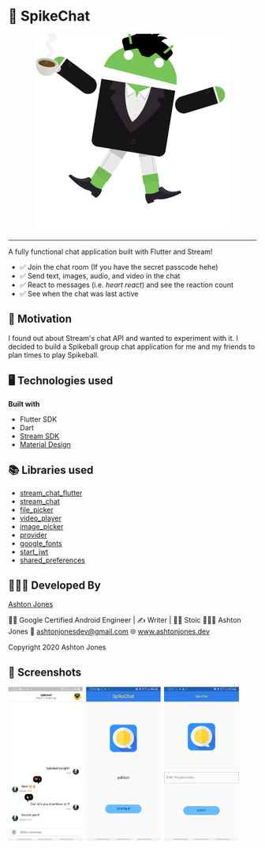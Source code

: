 # 🏐 SpikeChat

<p align="center"><img src="https://raw.githubusercontent.com/ashtonjonesdev/ashtonjonesdev/master/androidify.gif"></p>

-------
A fully functional chat application built with Flutter and Stream!
* ✅  Join the chat room (If you have the secret passcode hehe)
* ✅  Send text, images, audio, and video in the chat
* ✅  React to messages (i.e. *heart react*) and see the reaction count
* ✅  See when the chat was last active

## 🚀 Motivation
I found out about Stream's chat API and wanted to experiment with it. I decided to build a Spikeball group chat application for me and my friends to plan times to play Spikeball.

## 🖥 Technologies used

<b>Built with</b>
- Flutter SDK
- Dart
- [Stream SDK](https://getstream.io/chat/get_started/)
- [Material Design](https://material.io/)

## 📚 Libraries used

* [stream_chat_flutter](https://pub.dev/packages/stream_chat_flutter)
* [stream_chat](https://pub.dev/packages/stream_chat)
* [file_picker](https://pub.dev/packages/file_picker)
* [video_player](https://pub.dev/packages/video_player)
* [image_picker](https://pub.dev/packages/image_picker)
* [provider](https://pub.dev/packages/provider)  
* [google_fonts](https://pub.dev/packages/google_fonts)
* [start_jwt](https://pub.dev/packages/start_jwt)
* [shared_preferences](https://pub.dev/packages/shared_preferences)


## 👨🏻‍💻 Developed By
[Ashton Jones](https://www.ashtonjones.dev/) 

👨‍💻 Google Certified Android Engineer |
✍ Writer |
🧘‍♂️ Stoic
👨🏻‍💻 Ashton Jones
📩 ashtonjonesdev@gmail.com
🌐 www.ashtonjones.dev

Copyright 2020 Ashton Jones


## 📸 Screenshots
<img src="./screenshots/spikechat_main_screenshot.jpg" width="30%" height="30%">&ensp;<img src="./screenshots/Screenshot_20200912-124429.jpg" width="30%" height="30%">&ensp;<img src="./screenshots/Screenshot_20200912-124122.jpg" width="30%" height="30%">&ensp;




